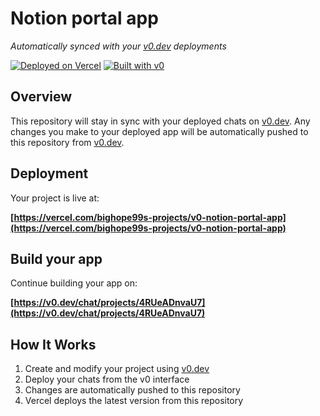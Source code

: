 # Notion portal app

*Automatically synced with your [v0.dev](https://v0.dev) deployments*

[![Deployed on Vercel](https://img.shields.io/badge/Deployed%20on-Vercel-black?style=for-the-badge&logo=vercel)](https://vercel.com/bighope99s-projects/v0-notion-portal-app)
[![Built with v0](https://img.shields.io/badge/Built%20with-v0.dev-black?style=for-the-badge)](https://v0.dev/chat/projects/4RUeADnvaU7)

## Overview

This repository will stay in sync with your deployed chats on [v0.dev](https://v0.dev).
Any changes you make to your deployed app will be automatically pushed to this repository from [v0.dev](https://v0.dev).

## Deployment

Your project is live at:

**[https://vercel.com/bighope99s-projects/v0-notion-portal-app](https://vercel.com/bighope99s-projects/v0-notion-portal-app)**

## Build your app

Continue building your app on:

**[https://v0.dev/chat/projects/4RUeADnvaU7](https://v0.dev/chat/projects/4RUeADnvaU7)**

## How It Works

1. Create and modify your project using [v0.dev](https://v0.dev)
2. Deploy your chats from the v0 interface
3. Changes are automatically pushed to this repository
4. Vercel deploys the latest version from this repository